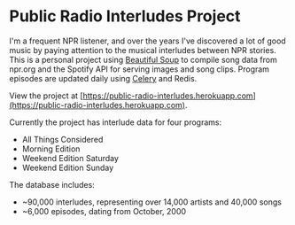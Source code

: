 # Public Radio Interludes Project

I'm a frequent NPR listener, and over the years I've discovered a lot of good music by paying attention to the 
musical interludes between NPR stories.  This is a personal project using 
[Beautiful Soup](https://www.crummy.com/software/BeautifulSoup/bs4/doc/#) to compile song data from npr.org and the 
Spotify API for serving images and song clips.  Program episodes are updated daily using 
[Celery](http://docs.celeryproject.org/en/latest/index.html) and Redis.

View the project at [https://public-radio-interludes.herokuapp.com](https://public-radio-interludes.herokuapp.com).

Currently the project has interlude data for four programs:
* All Things Considered
* Morning Edition
* Weekend Edition Saturday
* Weekend Edition Sunday

The database includes:
* ~90,000 interludes, representing over 14,000 artists and 40,000 songs
* ~6,000 episodes, dating from October, 2000
